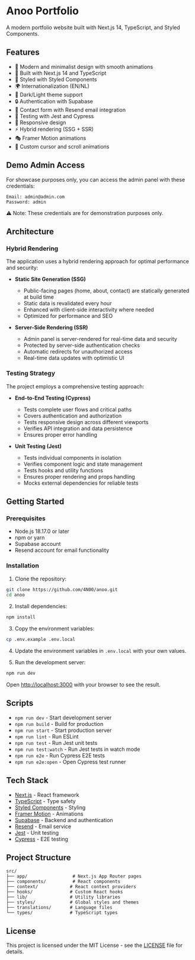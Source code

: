 # Anoo Portfolio

A modern portfolio website built with Next.js 14, TypeScript, and Styled Components.

## Features

- 🎨 Modern and minimalist design with smooth animations
- 🚀 Built with Next.js 14 and TypeScript
- 💅 Styled with Styled Components
- 🌍 Internationalization (EN/NL)
- 🌙 Dark/Light theme support
- 🔒 Authentication with Supabase
- 📧 Contact form with Resend email integration
- 🧪 Testing with Jest and Cypress
- 📱 Responsive design
- ⚡ Hybrid rendering (SSG + SSR)
- 🎭 Framer Motion animations
- 🎨 Custom cursor and scroll animations

## Demo Admin Access

For showcase purposes only, you can access the admin panel with these
credentials:

```
Email: admin@admin.com
Password: admin
```

⚠️ Note: These credentials are for demonstration purposes only.

## Architecture

### Hybrid Rendering

The application uses a hybrid rendering approach for optimal performance and
security:

- **Static Site Generation (SSG)**

  - Public-facing pages (home, about, contact) are statically generated at build
    time
  - Static data is revalidated every hour
  - Enhanced with client-side interactivity where needed
  - Optimized for performance and SEO

- **Server-Side Rendering (SSR)**
  - Admin panel is server-rendered for real-time data and security
  - Protected by server-side authentication checks
  - Automatic redirects for unauthorized access
  - Real-time data updates with optimistic UI

### Testing Strategy

The project employs a comprehensive testing approach:

- **End-to-End Testing (Cypress)**

  - Tests complete user flows and critical paths
  - Covers authentication and authorization
  - Tests responsive design across different viewports
  - Verifies API integration and data persistence
  - Ensures proper error handling

- **Unit Testing (Jest)**
  - Tests individual components in isolation
  - Verifies component logic and state management
  - Tests hooks and utility functions
  - Ensures proper rendering and props handling
  - Mocks external dependencies for reliable tests

## Getting Started

### Prerequisites

- Node.js 18.17.0 or later
- npm or yarn
- Supabase account
- Resend account for email functionality

### Installation

1. Clone the repository:

```bash
git clone https://github.com/4N00/anoo.git
cd anoo
```

2. Install dependencies:

```bash
npm install
```

3. Copy the environment variables:

```bash
cp .env.example .env.local
```

4. Update the environment variables in `.env.local` with your own values.

5. Run the development server:

```bash
npm run dev
```

Open [http://localhost:3000](http://localhost:3000) with your browser to see the result.

## Scripts

- `npm run dev` - Start development server
- `npm run build` - Build for production
- `npm run start` - Start production server
- `npm run lint` - Run ESLint
- `npm run test` - Run Jest unit tests
- `npm run test:watch` - Run Jest tests in watch mode
- `npm run e2e` - Run Cypress E2E tests
- `npm run e2e:open` - Open Cypress test runner

## Tech Stack

- [Next.js](https://nextjs.org/) - React framework
- [TypeScript](https://www.typescriptlang.org/) - Type safety
- [Styled Components](https://styled-components.com/) - Styling
- [Framer Motion](https://www.framer.com/motion/) - Animations
- [Supabase](https://supabase.io/) - Backend and authentication
- [Resend](https://resend.com/) - Email service
- [Jest](https://jestjs.io/) - Unit testing
- [Cypress](https://www.cypress.io/) - E2E testing

## Project Structure

```
src/
├── app/                 # Next.js App Router pages
├── components/          # React components
├── context/            # React context providers
├── hooks/              # Custom React hooks
├── lib/                # Utility libraries
├── styles/             # Global styles and themes
├── translations/       # Language files
└── types/              # TypeScript types
```

## License

This project is licensed under the MIT License - see the [LICENSE](LICENSE) file for details.
